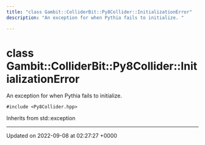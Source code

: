 ```yaml
---
title: "class Gambit::ColliderBit::Py8Collider::InitializationError"
description: "An exception for when Pythia fails to initialize. "

---
```


# class Gambit::ColliderBit::Py8Collider::InitializationError



An exception for when Pythia fails to initialize. 


`#include <Py8Collider.hpp>`

Inherits from std::exception

-------------------------------

Updated on 2022-09-08 at 02:27:27 +0000